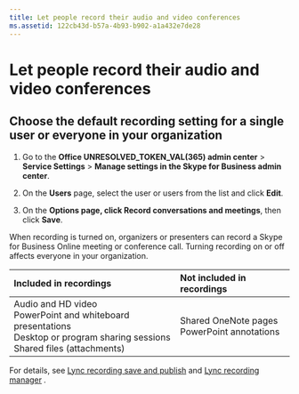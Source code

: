```yaml
---
title: Let people record their audio and video conferences
ms.assetid: 122cb43d-b57a-4b93-b902-a1a432e7de28
---
```



# Let people record their audio and video conferences

## Choose the default recording setting for a single user or everyone in your organization
<a name="__top"> </a>


1. Go to the **Office UNRESOLVED_TOKEN_VAL(365) admin center** > **Service Settings** > **Manage settings in the Skype for Business admin center**.
    
  
2. On the **Users** page, select the user or users from the list and click **Edit**. 
    
  
3. On the **Options page, click Record conversations and meetings**, then click **Save**. 
    
  
When recording is turned on, organizers or presenters can record a Skype for Business Online meeting or conference call. Turning recording on or off affects everyone in your organization. 
  
    
    


|**Included in recordings**|**Not included in recordings**|
|:-----|:-----|
|Audio and HD video  <br/> PowerPoint and whiteboard presentations  <br/> Desktop or program sharing sessions  <br/> Shared files (attachments)  <br/> |Shared OneNote pages  <br/> PowerPoint annotations  <br/> |
   
For details, see  [Lync recording save and publish](http://technet.microsoft.com/library/83cf1507-0f05-40f5-a520-5a6c133bc33e%28Office.14%29.aspx) and [Lync recording manager](http://technet.microsoft.com/library/fa915c55-ff55-45c0-b372-1ef5596da10b%28Office.14%29.aspx) *.* 
  
    
    

